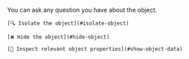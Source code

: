 You can ask any question you have about the object.

```suggestion
[🔍 Isolate the object](#isolate-object)
```

```suggestion
[❌ Hide the object](#hide-object)
```

```suggestion
[📜 Inspect relevant object properties](#show-object-data)
```